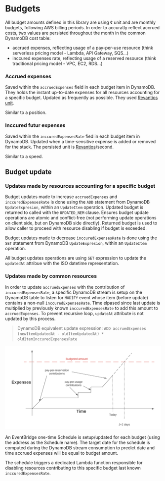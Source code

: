 # Budgets

All budget amounts defined in this library are using ¢ unit and are monthly budgets, following AWS billing periods.
In order to accuratly reflect accrued costs, two values are persisted throughout the month in the common DynamoDB cost table:
- accrued expenses, reflecting usage of a pay-per-use resource (think serverless pricing model - Lambda, API Gateway, SQS...)
- inccured expenses rate, reflecting usage of a reserved resource (think traditional pricing model - VPC, EC2, RDS...)

### Accrued expenses

Saved within the `accruedExpenses` field in each budget item in DynamoDB. They holds the instant up-to-date expenses for all resources accounting for a specific budget. Updated as frequently as possible. They used [Revantios unit](./revantios.md).

Similar to a position.

### Inccured futur expenses

Saved within the `inccuredExpensesRate` fied in each budget item in DynamoDB. Updated when a time-sensitive expense is added or removed for the stack. The persisted unit is [Revantios](./revantios.md)/second.

Similar to a speed.

## Budget update

### Updates made by resources accounting for a specific budget

Budget updates made to increase `accruedExpenses` and `inccuredExpensesRate` is done using the `ADD` statement from DynamoDB `UpdateExpresion`, within an `UpdateItem` operation. Updated budget is returned to called with the `UPDATED_NEM` clause. Ensures budget update operations are atomic and conflict-free (not performing update operations on client side, but on DynamoDB side directly). Returned budget is used to allow caller to proceed with resource disabling if budget is exceeded.

Budget updates made to decrease `inccuredExpensesRate` is done using the `SET` statement from DynamoDB `UpdateExpresion`, within an `UpdateItem` operation.

All budget updates operations are using `SET` expression to update the `updatedAt` attribue with the ISO datetime representation.

### Updates made by common resources

In order to update `accruedExpenses` with the contribution of `inccuredExpensesRate`, a specific DynamoDB stream is setup on the DynamoDB table to listen for `MODIFY` event whose item (before update) contains a non-null `inccuredExpensesRate`. Time elpased since last update is multiplied by previously known `inccuredExpensesRate` to add this amount to `accruedExpenses`. To prevent recursive loop, `updateAt` attribute is not updated by this process.

> DynamoDB equivalent update expression: `ADD accruedExpenses (newItemUpdatedAt - oldItemUpdatedAt) * oldItemInccuredExpensesRate`

![](../images/budget.png)

An EventBridge one-time Schedule is setup/updated for each budget (using the address as the Schedule name). The target date for the schedule is computed during the DynamoDB stream consumption to predict date and time accrued expenses will be equal to budget amount.

The schedule triggers a dedicated Lambda function responsible for disabling resources contributing to this specific budget last known `inccuredExpensesRate`.